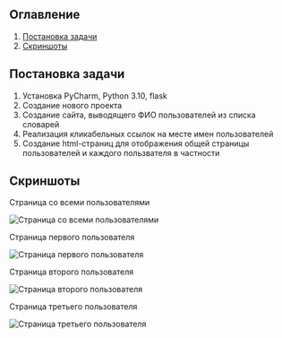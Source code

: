 ## Оглавление

 1. [Постановка задачи](#task)
 2. [Скриншоты](#screen)

## <a name="task"></a> Постановка задачи

 1. Установка PyCharm, Python 3.10, flask
 2. Создание нового проекта
 3. Создание сайта, выводящего ФИО пользователей из списка словарей
 4. Реализация кликабельных ссылок на месте имен пользователей
 5. Создание html-страниц для отображения общей страницы пользователей и каждого пользвателя в частности
 
## <a name="screen"></a> Скриншоты

Страница со всеми пользователями

![Страница со всеми пользователями](https://cdn.discordapp.com/attachments/761281783244390421/973518852921102377/unknown.png)

Страница первого пользователя

![Страница первого пользователя](https://cdn.discordapp.com/attachments/761281783244390421/973518895459737620/unknown.png)

Страница второго пользователя

![Страница второго пользователя](https://cdn.discordapp.com/attachments/761281783244390421/973518932017315880/unknown.png)

Страница третьего пользователя

![Страница третьего пользователя](https://cdn.discordapp.com/attachments/761281783244390421/973518981023543296/unknown.png)

